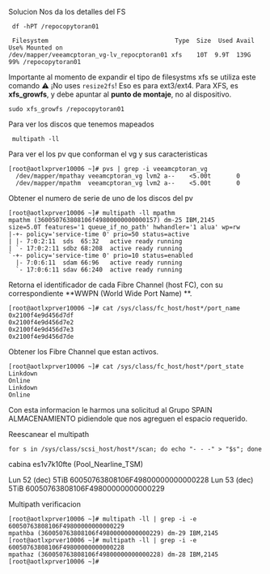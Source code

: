 Solucion
Nos da los detalles del FS
```
 df -hPT /repocopytoran01
 
 Filesystem                                   Type  Size  Used Avail Use% Mounted on
/dev/mapper/veeamcptoran_vg-lv_repocptoran01 xfs    10T  9.9T  139G  99% /repocopytoran01
```

Importante al momento de expandir el tipo de filesystms xfs se utiliza este comando
⚠️ ¡No uses `resize2fs`! Eso es para ext3/ext4. Para XFS, es **xfs_growfs**, y debe apuntar al **punto de montaje**, no al dispositivo.
```
sudo xfs_growfs /repocopytoran01
```
Para ver los discos que tenemos mapeados
```
 multipath -ll
```

Para ver el los pv que conforman el vg y sus caracteristicas
```
[root@aotlxprver10006 ~]# pvs | grep -i veeamcptoran_vg
  /dev/mapper/mpathay veeamcptoran_vg lvm2 a--    <5.00t       0
  /dev/mapper/mpathm  veeamcptoran_vg lvm2 a--    <5.00t       0
```

Obtener el numero de serie de uno de los discos del pv
```
[root@aotlxprver10006 ~]# multipath -ll mpathm
mpathm (360050763808106f49800000000000157) dm-25 IBM,2145
size=5.0T features='1 queue_if_no_path' hwhandler='1 alua' wp=rw
|-+- policy='service-time 0' prio=50 status=active
| |- 7:0:2:11  sds  65:32   active ready running
| `- 17:0:2:11 sdbz 68:208  active ready running
`-+- policy='service-time 0' prio=10 status=enabled
  |- 7:0:6:11  sdam 66:96   active ready running
  `- 17:0:6:11 sdav 66:240  active ready running
```

Retorna el identificador de cada  Fibre Channel (host FC), con su correspondiente **WWPN (World Wide Port Name) **.
```
[root@aotlxprver10006 ~]# cat /sys/class/fc_host/host*/port_name
0x2100f4e9d456d7df
0x2100f4e9d456d7e2
0x2100f4e9d456d7e3
0x2100f4e9d456d7de
```

Obtener los  Fibre Channel  que estan activos.
```
[root@aotlxprver10006 ~]# cat /sys/class/fc_host/host*/port_state
Linkdown
Online
Linkdown
Online
```


Con esta informacion le harmos una solicitud al Grupo SPAIN ALMACENAMIENTO pidiendole que nos agreguen el espacio requerido.

Reescanear el multipath
```
for s in /sys/class/scsi_host/host*/scan; do echo "- - -" > "$s"; done
```

cabina es1v7k10fte (Pool_Nearline_TSM)

Lun 52 (dec) 5TiB 60050763808106F49800000000000228
Lun 53 (dec) 5TiB 60050763808106F49800000000000229


Multipath verificacion
```
[root@aotlxprver10006 ~]# multipath -ll | grep -i -e 60050763808106F49800000000000229
mpathba (360050763808106f49800000000000229) dm-29 IBM,2145
[root@aotlxprver10006 ~]# multipath -ll | grep -i -e 60050763808106F49800000000000228
mpathaz (360050763808106f49800000000000228) dm-28 IBM,2145
[root@aotlxprver10006 ~]#
```
